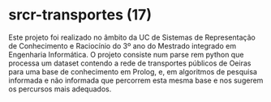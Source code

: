 # srcr-transportes (17)

Este projeto foi realizado no âmbito da UC de Sistemas de Representação de Conhecimento e Raciocínio do 3º ano do Mestrado integrado em Engenharia Informática.
O projeto consiste num parse rem python que processa um dataset contendo a rede de transportes públicos de Oeiras para uma base de conhecimento em Prolog, e, em algoritmos de pesquisa informada e não informada que percorrem esta mesma base e nos sugerem os percursos mais adequados.
